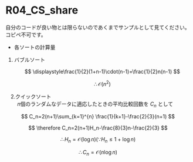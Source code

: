 # R04_CS_share
自分のコードが良い物とは限らないのであくまでサンプルとして見てください。<br>
コピペ不可です。<br>

- 各ソートの計算量<br>
1. バブルソート<br>

    $$
    \displaystyle\frac{1}{2}(1+n-1)\cdot(n-1)=\frac{1}{2}n(n-1)
    $$

    $$
    \therefore \mathcal{O}(n^2)
    $$

 　2.クイックソート<br>
    　　 $n$個のランダムなデータに適応したときの平均比較回数を $C_n$ として<br>

  $$
  C_n=2(n+1)\sum_{k=1}^{n} \frac{1}{k+1}-\frac{2}{3}(n+1)
  $$
  
  $$
  \therefore C_n=2(n+1)H_n-\frac{8}{3}n-\frac{2}{3}
  $$
  
  $$
  \therefore H_n=\mathcal{O}(\log{n})　(\because H_n\leq1+\log{n})
  $$
  
  $$
  \therefore C_n=\mathcal{O}(n\log{n})
  $$
